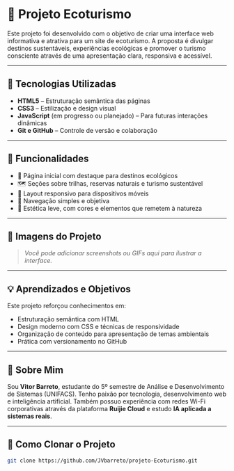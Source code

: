 # 🌿 Projeto Ecoturismo

Este projeto foi desenvolvido com o objetivo de criar uma interface web informativa e atrativa para um site de ecoturismo. A proposta é divulgar destinos sustentáveis, experiências ecológicas e promover o turismo consciente através de uma apresentação clara, responsiva e acessível.

---

## 🚀 Tecnologias Utilizadas

- **HTML5** – Estruturação semântica das páginas
- **CSS3** – Estilização e design visual
- **JavaScript** (em progresso ou planejado) – Para futuras interações dinâmicas
- **Git e GitHub** – Controle de versão e colaboração

---

## 🎯 Funcionalidades

- 📄 Página inicial com destaque para destinos ecológicos
- 🗺️ Seções sobre trilhas, reservas naturais e turismo sustentável
- 📱 Layout responsivo para dispositivos móveis
- 🧭 Navegação simples e objetiva
- 🌱 Estética leve, com cores e elementos que remetem à natureza

---

## 📸 Imagens do Projeto

> *Você pode adicionar screenshots ou GIFs aqui para ilustrar a interface.*

---

## 💡 Aprendizados e Objetivos

Este projeto reforçou conhecimentos em:

- Estruturação semântica com HTML
- Design moderno com CSS e técnicas de responsividade
- Organização de conteúdo para apresentação de temas ambientais
- Prática com versionamento no GitHub

---

## 🧠 Sobre Mim

Sou **Vitor Barreto**, estudante do 5º semestre de Análise e Desenvolvimento de Sistemas (UNIFACS). Tenho paixão por tecnologia, desenvolvimento web e inteligência artificial. Também possuo experiência com redes Wi-Fi corporativas através da plataforma **Ruijie Cloud** e estudo **IA aplicada a sistemas reais**.

---

## 📂 Como Clonar o Projeto

```bash
git clone https://github.com/JVbarreto/projeto-Ecoturismo.git
